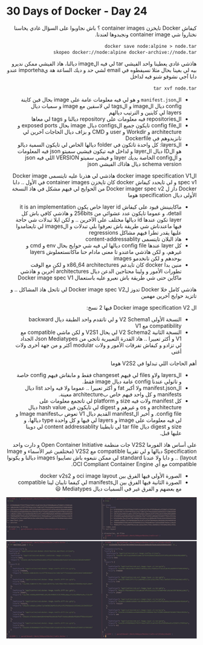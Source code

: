 # 30 Days of Docker - Day 24

<div dir="rtl">
كيفاش Docker تايخزن container images ؟
باش نجاوبوا على السؤال غادي يخاسنا نختاروا شي container image ونجبدوها لعندنا.

    docker save node:alpine > node.tar
    skopeo docker://node:alpine docker-archive://node.tar

هاذشي غادي يعطينا واحد الفيشي tar لي فيه الimage ديالنا، هاذ الفيشي ممكن نديرو بيه لي بغينا بحال مثلا نسيفطوه في email لشي حد و ديك الساعة هة يimporteha عندو
دابا آجي نشوفو شنو فيه لداخل

    tar xvf node.tar

- ال`manifest.json` و هو لي فيه معلومات عامة على image بحال فين كاينة config ديال الimage و الtags لي لاسقين مع image و سميات ديال layers لي كاينين و الترتيب ديالهم
- الrepositories فيه معلومات على repository ديالنا و tags لي معاها
- الconfig file تايكون جميع الconfigs ديال image بحال exposed ports و architecture و Workdir و user و CMD و بزاف ديال الحاجات آخرين لي تانزيدوهم في Dockerfile
- الlayers: كل واحدة تاتكون في folder ديالها الخاص لي تايكون السمية ديالو هو الID ديال الlayer و لداخل فيه تيكون فيشيي سميتو json فيه المعلومات و الconfig الخاصة بديك layer و فيشي سميتو VERSION اللي فيه json schema version ديال هاذاك الفيشي json

الdocker image specification V1
هاذشي لي هذرنا عليه تايتسمى Docker image spec v1 و لي تايحدد كيفاش docker كان تايخزن container images في الأول .. دابا Docker داز ل Docker imager spec v2
من الحوايج لي فيهم مشكل في هاذ النسخة الأولى ديال specification هوما

- ماكاينينش قيود على كيفاش layer id خاص يكون it is an implementation detail، و عموما تايكون عدد عشوائي من 256bits و هاذشي كافي باش كل layer تكون عندها id ديالها مختلف على الآخرين .. و لكن ايلا تبدلات شي حاجة فيها ماعندناش شي طريقة باش نعرفوا بلي تبدلات و الimages لي تايعتامدوا عليها يقدر تطرا فيهم مشاكل regressions
- هاذ البلان تايتسمى content-addressablity
- كل layer عندها config file ديالها لي فيه شي حوايج بحال env و cmd و غيرهم، و لكن هاذشي ماعندو تا معنى مادام حنا ماكانستعملوش layers بوحدهم و لكن تانخدمو images
- منين بدا docker كان تايدعم x86_64 architectures و لكن مع الوقت تطورات الأمور و ولينا محتاجين الدعن ديال architectures آخرين و هاذشي ماكاين حتى شي طريقة باش نعبرو عليه باستعمال Docker image spec V1

هاذشي كامل خلا Docker تدوز لDocker image spec V2 لي تاتحل هاذ المشاكل .. و تاتزيد حوايج آخرين مهمين

ال Docker image specification V2 فيها 2 نسخ:

- النسخة الأولى V2 Schema1 و لي تاتقدم واحد الطبقة ديال backward compatibility مع V1
- النسخة الثانية V2 Schema2 لي يحال V2S1 و لكن ماشي compatible مع V1 و أكثر تعبيرا .. هاذ القدرة التعبيرية تاتجي من Json Mediatypes الجداد لي تزادو و كيفاش تفرقات الأمور و ولات modular أكثر و من جهة أخرى ولات أغنى

أهم الحاجات اللي تبدلوا في V2S2 هوما
- الlayers ولاو files لي فيهم changeset فقط و مابقاش فيهم config خاصة و تاتولي عندنا config عامة ديال image فقط.
- الmanifest.json ولا أكبر fat و أكثر تعبيرا .. عموما ولا فيه واحد list ديال manifests و كل واحد فيهم خاص بarchitecture معينة.
- كل manifest ولات فيه size و platform لي تاتجمع معلومات على architecture و os و غيرهم و digest لي تايكون فين hash value ديال config file.
و أخير الmanifest القديم ديال V1 تعوض بImage manifest و لي فيه معلومات على image و layers لي فيها و كل واحدة type ديالها، و size و digest ديال tar file لي تايطينا content addressablity لي دوينا عليها قبل.

على أساس هاذ الفورما V2S2 جات منظمة Open Container Initiative و دارت واحد Specification ديالها و لي تقريبا compatible مع V2S2 (مختلفين غير الأسماء و Image layout) .. و دابا ولا عندنا standard لي ممكن نتبعوه باش نصايبوا images ديالنا و يكونوا compatible مع أي OCI Compliant Container Engine.

- الصورة الأولى فيها الفرق بين oci image layout و docker v2s2
- الصورة الثانية فيها الفرق بين الmanifests لي كيفما تايبان لينا compatible مع بعضهم و الفرق غير في السميات ديال Mediatypes 😃

</div>

![OCI image 1](images/oci-image-1.jpg)
![OCI image 2](images/oci-image-2.jpg)
